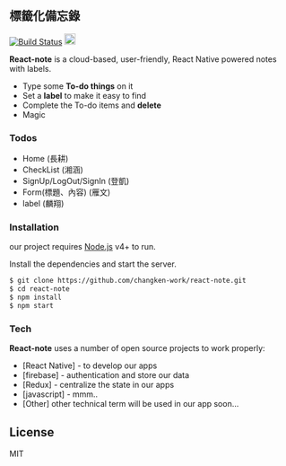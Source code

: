 <div style="one-line">
<H2> 標籤化備忘錄
</div>

[![Build Status](https://travis-ci.org/joemccann/dillinger.svg?branch=master)](https://travis-ci.org/joemccann/dillinger)
<img src="https://verdaccio.org/img/users/react-native-windows.png" height="20" />

<b>React-note</b> is a cloud-based, user-friendly, React Native powered notes with labels.

- Type some <b>To-do things</b> on it
- Set a <b>label</b> to make it easy to find
- Complete the To-do items and <b>delete</b>
- Magic

### Todos

- Home (長耕)
- CheckList (湘涵)
- SignUp/LogOut/SignIn (登凱)
- Form(標題、內容) (雁文)
- label (麟翔)

### Installation

our project requires [Node.js](https://nodejs.org/) v4+ to run.

Install the dependencies and start the server.

```sh
$ git clone https://github.com/changken-work/react-note.git
$ cd react-note
$ npm install
$ npm start
```

### Tech

<b>React-note</b> uses a number of open source projects to work properly:

- [React Native] - to develop our apps
- [firebase] - authentication and store our data
- [Redux] - centralize the state in our apps
- [javascript] - mmm..
- [Other] other technical term will be used in our app soon...

## License

MIT
